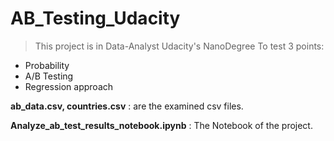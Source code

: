 # AB_Testing_Udacity

> This project is in Data-Analyst Udacity's NanoDegree To test 3 points:
* Probability
* A/B Testing
* Regression approach

**ab_data.csv, countries.csv** : are the examined csv files.

**Analyze_ab_test_results_notebook.ipynb** : The Notebook of the project.
